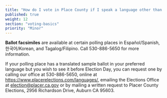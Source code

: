 ```yaml
---
title: "How do I vote in Place County if I speak a language other than English?"
published: true
weight: 12
section: "voting-basics"
priority: "Minor"
---
```


**Ballot facsimiles** are available at certain polling places in Español/Spanish, 한국어/Korean, and Tagalog/Filipino. Call 530-886-5650 for more information.

If your polling place has a translated sample ballot in your preferred language but you wish to see it before Election Day, you can request one by calling our office at 530-886-5650, online at https://www.placerelections.com/languages/, emailing the Elections Office at election@placer.ca.gov or by mailing a written request to Placer County Elections, 2956 Richardson Drive, Auburn CA 95603.